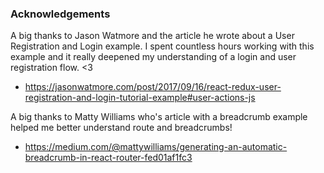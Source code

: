 


### Acknowledgements
A big thanks to Jason Watmore and the article he wrote about a User Registration and Login example. I spent countless hours working with this example and it really deepened my understanding of a login and user registration flow. <3
- https://jasonwatmore.com/post/2017/09/16/react-redux-user-registration-and-login-tutorial-example#user-actions-js

A big thanks to Matty Williams who's article with a breadcrumb example helped me better understand route and breadcrumbs!
- https://medium.com/@mattywilliams/generating-an-automatic-breadcrumb-in-react-router-fed01af1fc3